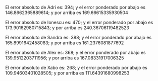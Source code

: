 El error absoluto de Adri es: 394; y el error ponderado por abajo es 146.8662365889614; y por arriba es 169.66615335930504 

El error absoluto de Ionescu es: 470; y el error ponderado por abajo es 173.90162980715843; y por arriba es 240.36706119482523 

El error absoluto de Sandra es: 388; y el error ponderado por abajo es 165.8991642458083; y por arriba es 161.2376081877692 

El error absoluto de Alex es: 368; y el error ponderado por abajo es 139.9512203711956; y por arriba es 167.08331917006325 

El error absoluto de Xabo es: 268; y el error ponderado por abajo es 109.94603401028505; y por arriba es 111.64391680998253 


